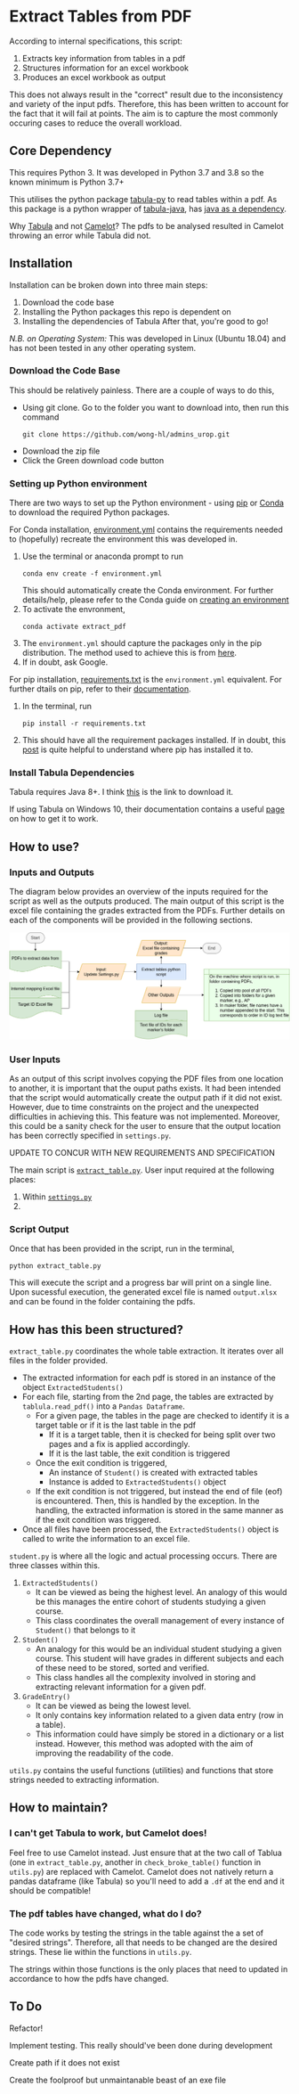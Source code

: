 <h1> Extract Tables from PDF </h1>

According to internal specifications, this script:
1. Extracts key information from tables in a pdf
2. Structures information for an excel workbook
3. Produces an excel workbook as output

This does not always result in the "correct" result due to the inconsistency and variety of the input pdfs.
Therefore, this has been written to account for the fact that it will fail at points. The aim is to capture the
most commonly occuring cases to reduce the overall workload.

<h2> Core Dependency </h2>

This requires Python 3. It was developed in Python 3.7 and 3.8 so the known minimum is Python 3.7+

This utilises the python package [tabula-py](https://tabula-py.readthedocs.io/en/latest/tabula.html) to read tables within
a pdf. As this package is a python wrapper of [tabula-java](https://github.com/tabulapdf/tabula-java), has [java as a dependency](https://pypi.org/project/tabula-py/).

Why [Tabula](https://tabula.technology/) and not [Camelot](https://camelot-py.readthedocs.io/en/master/index.html)? The pdfs to be analysed resulted in Camelot throwing an error while Tabula did not. 

<h2> Installation </h2>

Installation can be broken down into three main steps:
  1. Download the code base
  2. Installing the Python packages this repo is dependent on
  3. Installing the dependencies of Tabula
After that, you're good to go!

*N.B. on Operating System:* This was developed in Linux (Ubuntu 18.04) and has not been tested in any other operating system.

<h3> Download the Code Base </h3>

This should be relatively painless. There are a couple of ways to do this,
  - Using git clone. Go to the folder you want to download into, then run this command
      ```
      git clone https://github.com/wong-hl/admins_urop.git
      ```
  - Download the zip file
  - Click the Green download code button 

<h3> Setting up Python environment </h3>

There are two ways to set up the Python environment - using [pip](https://pypi.org/project/pip/) or [Conda](https://github.com/conda/conda) to download the required Python packages. 

For Conda installation, [environment.yml](environment.yml) contains the requirements needed to (hopefully) recreate the environment this was developed in.
  1. Use the terminal or anaconda prompt to run 
       ```
       conda env create -f environment.yml
       ```
     This should automatically create the Conda environment. For further details/help, please refer to the Conda guide on [creating an environment](https://docs.conda.io/projects/conda/en/latest/user-guide/tasks/manage-environments.html#creating-an-environment-from-an-environment-yml-file)
  2. To activate the envronment, 
       ```
       conda activate extract_pdf
       ```
  3. The `environment.yml` should capture the packages only in the pip distribution. The method used to achieve this is from [here](https://stackoverflow.com/questions/35245401/combining-conda-environment-yml-with-pip-requirements-txt). 
  4. If in doubt, ask Google. 

For pip installation, [requirements.txt](requirements.txt) is the `environment.yml` equivalent. For further dtails on pip, refer to their [documentation](https://pip.pypa.io/en/stable/getting-started/).
  1. In the terminal, run 
       ```
       pip install -r requirements.txt
       ```
  2. This should have all the requirement packages installed. If in doubt, this [post](https://stackoverflow.com/questions/29980798/where-does-pip-install-its-packages) is quite helpful to understand where pip has installed it to.

<h3> Install Tabula Dependencies </h3>
 
Tabula requires Java 8+. I think [this](https://www.oracle.com/java/technologies/javase-jre8-downloads.html) is the link to download it. 

If using Tabula on Windows 10, their documentation contains a useful [page](https://tabula-py.readthedocs.io/en/latest/getting_started.html#get-tabula-py-working-windows-10) 
on how to get it to work.


<h2> How to use? </h2>

### Inputs and Outputs

The diagram below provides an overview of the inputs required for the script as well as the outputs produced.
The main output of this script is the excel file containing the grades extracted from the PDFs. 
Further details on each of the components will be provided in the following sections.

![Input Output Relationships](extract_tables.png)

### User Inputs

As an output of this script involves copying the PDF files from one location to another, it is important that the ouput paths exists. 
It had been intended that the script would automatically create the output path if it did not exist. 
However, due to time constraints on the project and the unexpected difficulties in achieving this. 
This feature was not implemented. 
Moreover, this could be a sanity check for the user to ensure that the output location has been correctly specified in `settings.py`.


UPDATE TO CONCUR WITH NEW REQUIREMENTS AND SPECIFICATION

The main script is [`extract_table.py`](extract_table.py). User input required at the following places:
  1. Within [`settings.py`](settings.py)
  2.  

### Script Output



Once that has been provided in the script, run in the terminal, 
  ```
  python extract_table.py
  ```
This will execute the script and a progress bar will print on a single line.
Upon sucessful execution, the generated excel file is named `output.xlsx` and can be found in the folder containing the pdfs.


<h2> How has this been structured? </h2>

`extract_table.py` coordinates the whole table extraction. It iterates over all files in the folder provided. 
- The extracted information for each pdf is stored in an instance of the object `ExtractedStudents()`
- For each file, starting from the 2nd page, the tables are extracted by `tablula.read_pdf()` into a `Pandas Dataframe`. 
  - For a given page, the tables in the page are checked to identify it is a target table or if it is the last table in the pdf 
    - If it is a target table, then it is checked for being split over two pages and a fix is applied accordingly.
    - If it is the last table, the exit condition is triggered
  - Once the exit condition is triggered, 
    - An instance of `Student()` is created with extracted tables
    - Instance is added to `ExtractedStudents()` object
  - If the exit condition is not triggered, but instead the end of file (eof) is encountered. Then, this is handled by the exception. In the handling, the extracted information is stored in the same manner as if the exit condition was triggered. 
- Once all files have been processed, the `ExtractedStudents()` object is called to write the information to an excel file.  

`student.py` is where all the logic and actual processing occurs. There are three classes within this. 
  1. `ExtractedStudents()`
      - It can be viewed as being the highest level. An analogy of this would be this manages the entire cohort of students studying a given course.
      - This class coordinates the overall management of every instance of `Student()` that belongs to it 
  2. `Student()`
      - An analogy for this would be an individual student studying a given course. This student will have grades in different subjects and each of these need to be stored, sorted and verified.
      - This class handles all the complexity involved in storing and extracting relevant information for a given pdf. 
  3. `GradeEntry()`
      - It can be viewed as being the lowest level. 
      - It only contains key information related to a given data entry (row in a table). 
      - This information could have simply be stored in a dictionary or a list instead. However, this method was adopted with the aim of improving the readability of the code.

`utils.py` contains the useful functions (utilities) and functions that store strings needed to extracting information.

<h2> How to maintain? </h2>

<h3> I can't get Tabula to work, but Camelot does! </h3>

Feel free to use Camelot instead. 
Just ensure that at the two call of Tablua (one in `extract_table.py`, another in `check_broke_table()` function in `utils.py`) are replaced with Camelot.
Camelot does not natively return a pandas dataframe (like Tabula) so you'll need to add a `.df` at the end and it should be compatible!

<h3> The pdf tables have changed, what do I do? </h3>

The code works by testing the strings in the table against the a set of "desired strings". 
Therefore, all that needs to be changed are the desired strings. 
These lie within the functions in `utils.py`. 

The strings within those functions is the only places that need to updated in accordance to how the pdfs have changed. 


<h2> To Do </h2>

Refactor!

Implement testing. This really should've been done during development 

Create path if it does not exist

Create the foolproof but unmaintanable beast of an exe file 

